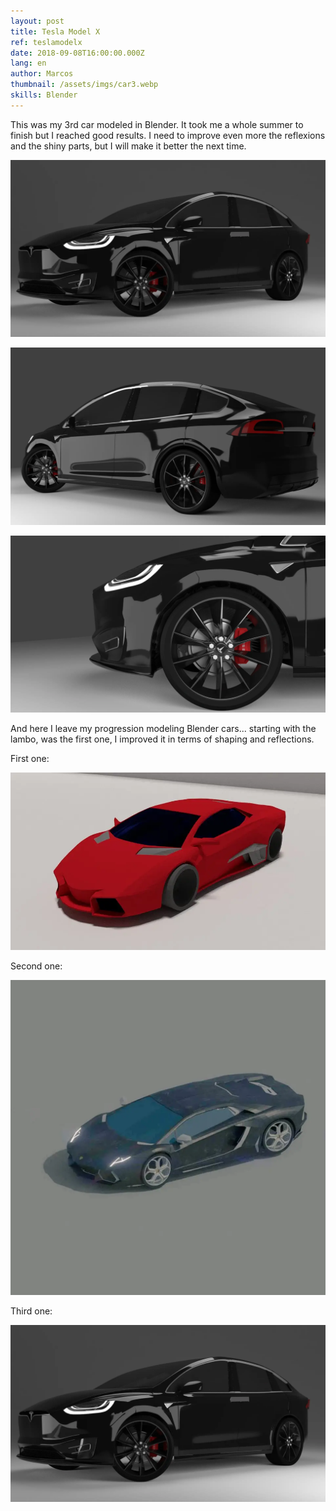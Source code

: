 ```yaml
---
layout: post
title: Tesla Model X
ref: teslamodelx
date: 2018-09-08T16:00:00.000Z
lang: en
author: Marcos
thumbnail: /assets/imgs/car3.webp
skills: Blender
---
```

This was my 3rd car modeled in Blender. It took me a whole summer to finish but I reached good results. I need to improve even more the reflexions and the shiny parts, but I will make it better the next time. 

![Front tesla](/assets/imgs/car3.webp "Front Tesla Model X")

![Back side view of Tesla Model X](/assets/imgs/teslaModelXFront.webp "Back side view Tesla Model X")

![Side Tesla Model X](/assets/imgs/teslaModelXSide.webp "Side Tesla Model X")

And here I leave my progression modeling Blender cars... starting with the lambo, was the first one, I improved it in terms of shaping and reflections.

First one:

![First lambo modeled](/assets/imgs/car1.webp "First lambo modeled")

Second one:

![Second lambo modeled](/assets/imgs/car2.webp "Second lambo modeled")

Third one:

![Third car modeled](/assets/imgs/car3.webp "Third car modeled")
